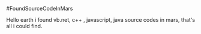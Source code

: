 #FoundSourceCodeInMars

Hello earth i found vb.net, c++ , javascript, java source codes in mars, that's all i could find.
